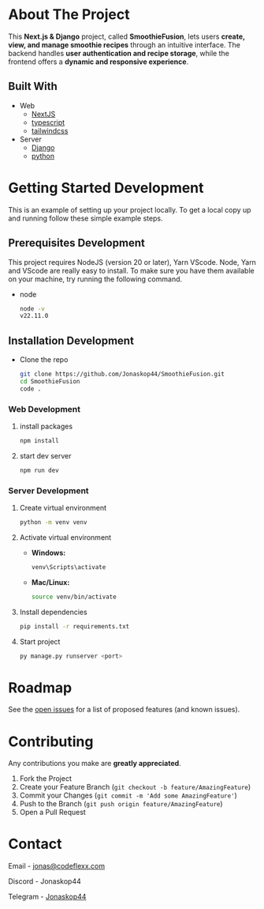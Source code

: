 # About The Project

This **Next.js & Django** project, called **SmoothieFusion**, lets users **create, view, and manage smoothie recipes** through an intuitive interface. The backend handles **user authentication and recipe storage**, while the frontend offers a **dynamic and responsive experience**.

## Built With

- Web
  - [NextJS](https://nextjs.org/)
  - [typescript](https://www.npmjs.com/package/typescript)
  - [tailwindcss](https://www.npmjs.com/package/tailwindcss)
- Server
  - [Django](https://www.djangoproject.com/)
  - [python](https://www.python.org/)

<!-- GETTING STARTED DEVELOPMENT  -->

# Getting Started Development

This is an example of setting up your project locally.
To get a local copy up and running follow these simple example steps.

## Prerequisites Development

This project requires NodeJS (version 20 or later), Yarn VScode. Node, Yarn and VScode are really easy to install. To make sure you have them available on your machine, try running the following command.

- node

  ```sh
  node -v
  v22.11.0
  ```

## Installation Development

- Clone the repo

  ```sh
  git clone https://github.com/Jonaskop44/SmoothieFusion.git
  cd SmoothieFusion
  code .
  ```

### Web Development

1. install packages

   ```sh
   npm install
   ```

2. start dev server

   ```sh
   npm run dev
   ```

### Server Development

1. Create virtual environment

   ```sh
   python -m venv venv
   ```

2. Activate virtual environment

   - **Windows:**
     ```sh
     venv\Scripts\activate
     ```
   - **Mac/Linux:**
     ```sh
     source venv/bin/activate
     ```

3. Install dependencies

   ```sh
   pip install -r requirements.txt
   ```

4. Start project

   ```sh
   py manage.py runserver <port>
   ```

<!-- ROADMAP -->

# Roadmap

See the [open issues](https://github.com/Jonaskop44/SmoothieFusion/issues) for a list of proposed features (and known issues).

<!-- CONTRIBUTING -->

# Contributing

Any contributions you make are **greatly appreciated**.

1. Fork the Project
2. Create your Feature Branch (`git checkout -b feature/AmazingFeature`)
3. Commit your Changes (`git commit -m 'Add some AmazingFeature'`)
4. Push to the Branch (`git push origin feature/AmazingFeature`)
5. Open a Pull Request

<!-- CONTACT -->

# Contact

Email - jonas@codeflexx.com

Discord - Jonaskop44

Telegram - [Jonaskop44](https://t.me/Jonaskop44)
